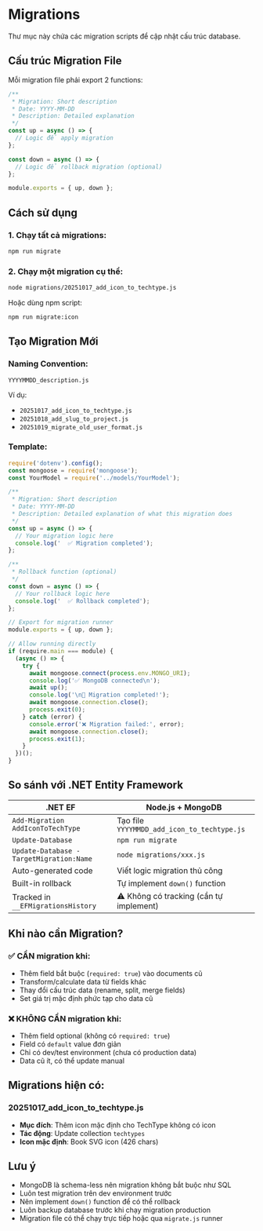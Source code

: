 # Migrations

Thư mục này chứa các migration scripts để cập nhật cấu trúc database.

## Cấu trúc Migration File

Mỗi migration file phải export 2 functions:

```javascript
/**
 * Migration: Short description
 * Date: YYYY-MM-DD
 * Description: Detailed explanation
 */
const up = async () => {
  // Logic để apply migration
};

const down = async () => {
  // Logic để rollback migration (optional)
};

module.exports = { up, down };
```

## Cách sử dụng

### 1. Chạy tất cả migrations:
```bash
npm run migrate
```

### 2. Chạy một migration cụ thể:
```bash
node migrations/20251017_add_icon_to_techtype.js
```

Hoặc dùng npm script:
```bash
npm run migrate:icon
```

## Tạo Migration Mới

### Naming Convention:
```
YYYYMMDD_description.js
```

Ví dụ:
- `20251017_add_icon_to_techtype.js`
- `20251018_add_slug_to_project.js`
- `20251019_migrate_old_user_format.js`

### Template:
```javascript
require('dotenv').config();
const mongoose = require('mongoose');
const YourModel = require('../models/YourModel');

/**
 * Migration: Short description
 * Date: YYYY-MM-DD
 * Description: Detailed explanation of what this migration does
 */
const up = async () => {
  // Your migration logic here
  console.log('  ✅ Migration completed');
};

/**
 * Rollback function (optional)
 */
const down = async () => {
  // Your rollback logic here
  console.log('  ✅ Rollback completed');
};

// Export for migration runner
module.exports = { up, down };

// Allow running directly
if (require.main === module) {
  (async () => {
    try {
      await mongoose.connect(process.env.MONGO_URI);
      console.log('✅ MongoDB connected\n');
      await up();
      console.log('\n🎉 Migration completed!');
      await mongoose.connection.close();
      process.exit(0);
    } catch (error) {
      console.error('❌ Migration failed:', error);
      await mongoose.connection.close();
      process.exit(1);
    }
  })();
}
```

## So sánh với .NET Entity Framework

| .NET EF | Node.js + MongoDB |
|---------|-------------------|
| `Add-Migration AddIconToTechType` | Tạo file `YYYYMMDD_add_icon_to_techtype.js` |
| `Update-Database` | `npm run migrate` |
| `Update-Database -TargetMigration:Name` | `node migrations/xxx.js` |
| Auto-generated code | Viết logic migration thủ công |
| Built-in rollback | Tự implement `down()` function |
| Tracked in `__EFMigrationsHistory` | ⚠️ Không có tracking (cần tự implement) |

## Khi nào cần Migration?

### ✅ CẦN migration khi:
- Thêm field bắt buộc (`required: true`) vào documents cũ
- Transform/calculate data từ fields khác
- Thay đổi cấu trúc data (rename, split, merge fields)
- Set giá trị mặc định phức tạp cho data cũ

### ❌ KHÔNG CẦN migration khi:
- Thêm field optional (không có `required: true`)
- Field có `default` value đơn giản
- Chỉ có dev/test environment (chưa có production data)
- Data cũ ít, có thể update manual

## Migrations hiện có:

### 20251017_add_icon_to_techtype.js
- **Mục đích**: Thêm icon mặc định cho TechType không có icon
- **Tác động**: Update collection `techtypes`
- **Icon mặc định**: Book SVG icon (426 chars)

## Lưu ý

- MongoDB là schema-less nên migration không bắt buộc như SQL
- Luôn test migration trên dev environment trước
- Nên implement `down()` function để có thể rollback
- Luôn backup database trước khi chạy migration production
- Migration file có thể chạy trực tiếp hoặc qua `migrate.js` runner
